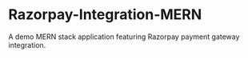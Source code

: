 # Razorpay-Integration-MERN
A demo MERN stack application featuring Razorpay payment gateway integration.
